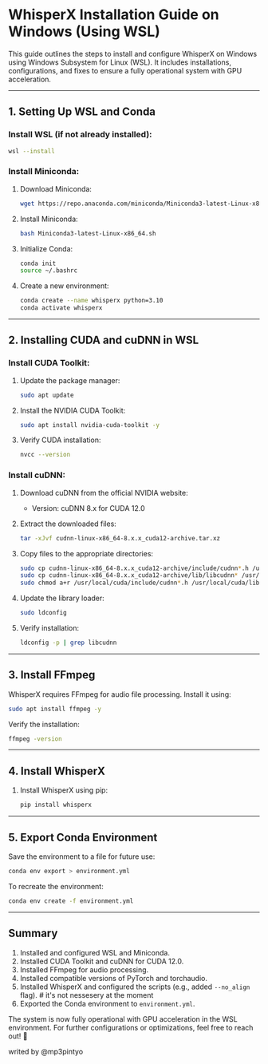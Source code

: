 # WhisperX Installation Guide on Windows (Using WSL)

This guide outlines the steps to install and configure WhisperX on Windows using Windows Subsystem for Linux (WSL). It includes installations, configurations, and fixes to ensure a fully operational system with GPU acceleration.

---

## 1. Setting Up WSL and Conda

### Install WSL (if not already installed):
```bash
wsl --install
```

### Install Miniconda:
1. Download Miniconda:
   ```bash
   wget https://repo.anaconda.com/miniconda/Miniconda3-latest-Linux-x86_64.sh
   ```
2. Install Miniconda:
   ```bash
   bash Miniconda3-latest-Linux-x86_64.sh
   ```
3. Initialize Conda:
   ```bash
   conda init
   source ~/.bashrc
   ```
4. Create a new environment:
   ```bash
   conda create --name whisperx python=3.10
   conda activate whisperx
   ```

---

## 2. Installing CUDA and cuDNN in WSL

### Install CUDA Toolkit:
1. Update the package manager:
   ```bash
   sudo apt update
   ```
2. Install the NVIDIA CUDA Toolkit:
   ```bash
   sudo apt install nvidia-cuda-toolkit -y
   ```
3. Verify CUDA installation:
   ```bash
   nvcc --version
   ```

### Install cuDNN:
1. Download cuDNN from the official NVIDIA website:
   - Version: cuDNN 8.x for CUDA 12.0

2. Extract the downloaded files:
   ```bash
   tar -xJvf cudnn-linux-x86_64-8.x.x_cuda12-archive.tar.xz
   ```
3. Copy files to the appropriate directories:
   ```bash
   sudo cp cudnn-linux-x86_64-8.x.x_cuda12-archive/include/cudnn*.h /usr/local/cuda/include/
   sudo cp cudnn-linux-x86_64-8.x.x_cuda12-archive/lib/libcudnn* /usr/local/cuda/lib64/
   sudo chmod a+r /usr/local/cuda/include/cudnn*.h /usr/local/cuda/lib64/libcudnn*
   ```
4. Update the library loader:
   ```bash
   sudo ldconfig
   ```
5. Verify installation:
   ```bash
   ldconfig -p | grep libcudnn
   ```

---

## 3. Install FFmpeg

WhisperX requires FFmpeg for audio file processing. Install it using:
```bash
sudo apt install ffmpeg -y
```

Verify the installation:
```bash
ffmpeg -version
```

---

## 4. Install WhisperX

1. Install WhisperX using pip:
   ```bash
   pip install whisperx
   ```

---

## 5. Export Conda Environment

Save the environment to a file for future use:
```bash
conda env export > environment.yml
```

To recreate the environment:
```bash
conda env create -f environment.yml
```

---

## Summary

1. Installed and configured WSL and Miniconda.
2. Installed CUDA Toolkit and cuDNN for CUDA 12.0.
3. Installed FFmpeg for audio processing.
4. Installed compatible versions of PyTorch and torchaudio.
5. Installed WhisperX and configured the scripts (e.g., added `--no_align` flag). # it's not nessesery at the moment
6. Exported the Conda environment to `environment.yml`.

The system is now fully operational with GPU acceleration in the WSL environment. For further configurations or optimizations, feel free to reach out! 🚀

writed by @mp3pintyo